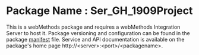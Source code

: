 # Package Name : Ser_GH_1909Project
This is a webMethods package and requires a webMethods Integration Server to host it. Package versioning and configuration can be found in the package [manifest](./Ser_GH_1909Project/manifest.v3) file. Service and API documentation is available on the package's home page http://&lt;server&gt;:&lt;port&gt;/&lt;packagename>.